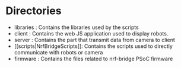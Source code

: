 # Directories
* libraries : Contains the libraries used by the scripts
* client : Contains the web JS application used to display robots.
* server : Contains the part that transmit data from camera to client
* [[scripts|NrfBridgeScripts]]: Contains the scripts used to directly communicate with robots or camera
* firmware : Contains the files related to nrf-bridge PSoC firmware 
